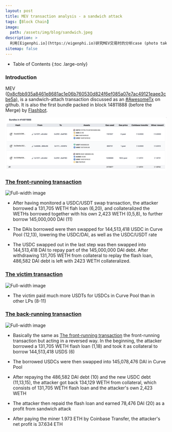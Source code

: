 ```yaml
---
layout: post
title: MEV transaction analysis - a sandwich attack
tags: [Block Chain]
image:
  path: /assets/img/blog/sandwich.jpeg
description: >
  利用[Eigenphi.io](https://eigenphi.io)研究MEV交易时的分析case (photo taken in Perth, 2019)
sitemap: false
---
```


- Table of Contents
{:toc .large-only}

### Introduction
MEV ([0x8cfbb935a8461e8681ac1e06b760530d824f6ef085a07e7ac49121eaee3cbe5a](https://eigenphi.io)),
is a sandwich-attach transaction discussed as an 
[#AwesomeTx](https://github.com/eigenphi/AwesomeTx/issues/11) on github.
It is also the first bundle packed in block 14811888 (before the Merge) by [Flashbot](https://flashbots-explorer.marto.lol/?block=14811888).

![Full-width image](/assets/img/blog/mevbundle.png)

### [The front-running transaction](https://etherscan.io/tx/0xada54289d2a5556b2aa8f6ca26317a0649397fff8babd7a5bb6f6270815c8a8e)

![Full-width image](https://tx.eigenphi.io/analyseTransaction.svg?chain=ethereum&tx=0xada54289d2a5556b2aa8f6ca26317a0649397fff8babd7a5bb6f6270815c8a8e&rankdir=LR)

- After having monitored a USDC/USDT swap transaction,
the attacker borrowed a 131,705 WETH flah loan (6,20),
and collateralized the WETHs borrowed together with his own 2,423 WETH (0,5,8), 
to further borrow 145,000,000 DAI (11)

- The DAIs borrowed were then swapped for 144,513,418 USDC in Curve Pool (12,13),
lowering the USDC/DAI, as well as the USDC/USDT rate

- The USDC swapped out in the last step was then swapped into 144,513,418 DAI
to repay part of the 145,000,000 DAI debt.
After withdrawing 131,705 WETH from collateral to replay the flash loan,
486,582 DAI debt is left with 2423 WETH collateralized.

### [The victim transaction](https://etherscan.io/tx/0x29afdc352692a037a80d871fce20dd7515b70313860a63220c57529022ab22c7)
![Full-width image](https://tx.eigenphi.io/analyseTransaction.svg?chain=ethereum&tx=0x29afdc352692a037a80d871fce20dd7515b70313860a63220c57529022ab22c7&rankdir=LR)

- The victim paid much more USDTs for USDCs in Curve Pool than in other LPs (8-11)

### [The back-running transaction](https://etherscan.io/tx/0x125f8af2870daa4b00f55e3b6b2d368a409e3b056b1ab6a2dbbcd1a554bd79e1)
![Full-width image](https://tx.eigenphi.io/analyseTransaction.svg?chain=ethereum&tx=0x125f8af2870daa4b00f55e3b6b2d368a409e3b056b1ab6a2dbbcd1a554bd79e1&rankdir=LR)

- Basically the same as [The front-running transaction](#the-front-running-transaction)
the front-running transaction but acting in a reversed way.
In the beginning, the attacker borrowed a 131,705 WETH flash loan (1,18) 
and took it as collateral to borrow 144,513,418 USDS (6)

- The borrowed USDCs were then swapped into 145,078,476 DAI in Curve Pool

- After repaying the 486,582 DAI debt (10) and the new USDC debt (11,13,15),
the attacker got back 134,129 WETH from collateral, which consists of 131,705 WETH flash loan
and the attacker's own 2,423 WETH

- The attacker then repaid the flash loan and earned 78,476 DAI (20) as a profit from sandwich attack

- After paying the miner 1.973 ETH by Coinbase Transfer, the attacker's net profit is 37.634 ETH
